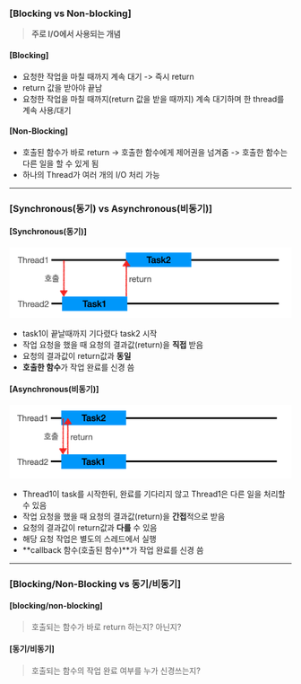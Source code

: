 ### [Blocking vs Non-blocking]

> **주로 I/O에서 사용되는 개념**

#### [Blocking]

- 요청한 작업을 마칠 때까지 계속 대기 -> 즉시 return
- return 값을 받아야 끝남
- 요청한 작업을 마칠 때까지(return 값을 받을 때까지) 계속 대기하며 한 thread를 계속 사용/대기

#### [Non-Blocking]

- 호출된 함수가 바로 return -> 호출한 함수에게 제어권을 넘겨줌 -> 호출한 함수는 다른 일을 할 수 있게 됨
- 하나의 Thread가 여러 개의 I/O 처리 가능

---

### [Synchronous(동기) vs Asynchronous(비동기)]

#### [Synchronous(동기)]

![Alt text](image-18.png)

- task1이 끝날때까지 기다렸다 task2 시작
- 작업 요청을 했을 때 요청의 결과값(return)을 **직접** 받음
- 요청의 결과값이 return값과 **동일**
- **호출한 함수**가 작업 완료를 신경 씀

#### [Asynchronous(비동기)]

![Alt text](image-19.png)

- Thread1이 task를 시작한뒤, 완료를 기다리지 않고 Thread1은 다른 일을 처리할 수 있음
- 작업 요청을 했을 때 요청의 결과값(return)을 **간접**적으로 받음
- 요청의 결과값이 return값과 **다를** 수 있음
- 해당 요청 작업은 별도의 스레드에서 실행
- **callback 함수(호출된 함수)**가 작업 완료를 신경 씀

---

### [Blocking/Non-Blocking vs 동기/비동기]

#### [blocking/non-blocking]

> 호출되는 함수가 바로 return 하는지? 아닌지?

#### [동기/비동기]

> 호출되는 함수의 작업 완료 여부를 누가 신경쓰는지?
